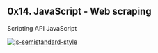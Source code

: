 ## 0x14. JavaScript - Web scraping
Scripting
API
JavaScript

[![js-semistandard-style](https://raw.githubusercontent.com/standard/semistandard/master/badge.svg)](https://github.com/standard/semistandard)
